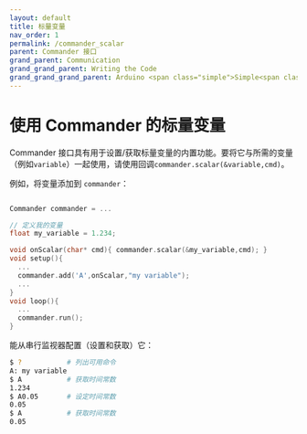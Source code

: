 ```yaml
---
layout: default
title: 标量变量
nav_order: 1
permalink: /commander_scalar
parent: Commander 接口
grand_parent: Communication
grand_grand_parent: Writing the Code
grand_grand_grand_parent: Arduino <span class="simple">Simple<span class="foc">FOC</span>library</span>
---
```


# 使用 Commander 的标量变量

Commander 接口具有用于设置/获取标量变量的内置功能。要将它与所需的变量（例如`variable`）一起使用，请使用回调`commander.scalar(&variable,cmd)`。

例如，将变量添加到 `commander`：
```cpp

Commander commander = ...

// 定义我的变量
float my_variable = 1.234;

void onScalar(char* cmd){ commander.scalar(&my_variable,cmd); }
void setup(){
  ...
  commander.add('A',onScalar,"my variable");
  ...
}
void loop(){
  ...
  commander.run();
}
```

能从串行监视器配置（设置和获取）它：
```sh
$ ?           # 列出可用命令
A: my variable
$ A           # 获取时间常数
1.234
$ A0.05       # 设定时间常数
0.05
$ A           # 获取时间常数
0.05
```
